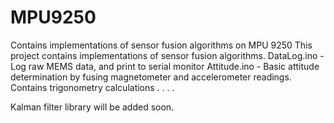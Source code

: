 # MPU9250
Contains implementations of sensor fusion algorithms on MPU 9250
This project contains implementations of sensor fusion algorithms.
DataLog.ino -  Log raw MEMS data, and print to serial monitor
Attitude.ino - Basic attitude determination by fusing magnetometer and accelerometer readings. Contains trigonometry calculations
.
.
.
.

Kalman filter library will be added soon.
